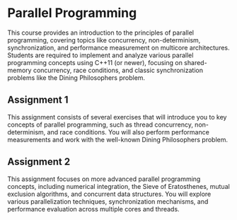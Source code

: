 # Parallel Programming

This course provides an introduction to the principles of parallel programming, covering topics like concurrency, non-determinism, synchronization, and performance measurement on multicore architectures. Students are required to implement and analyze various parallel programming concepts using C++11 (or newer), focusing on shared-memory concurrency, race conditions, and classic synchronization problems like the Dining Philosophers problem.

## Assignment 1 
This assignment consists of several exercises that will introduce you to key concepts of parallel programming, such as thread concurrency, non-determinism, and race conditions. You will also perform performance measurements and work with the well-known Dining Philosophers problem.


## Assignment 2 
This assignment focuses on more advanced parallel programming concepts, including numerical integration, the Sieve of Eratosthenes, mutual exclusion algorithms, and concurrent data structures. You will explore various parallelization techniques, synchronization mechanisms, and performance evaluation across multiple cores and threads.

